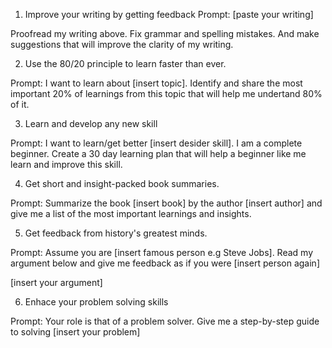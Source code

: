 1. Improve your writing by getting feedback
Prompt:
[paste your writing]

Proofread my writing above. Fix grammar and spelling mistakes. And
make suggestions that will improve the clarity of my writing.

2. Use the 80/20 principle to learn faster than ever.

Prompt:
I want to learn about [insert topic]. Identify and share the most important 20%
of learnings from this topic that will help me undertand 80% of it.

3. Learn and develop any new skill

Prompt:
I want to learn/get better [insert desider skill]. I am a complete beginner.
Create a 30 day learning plan that will help a beginner like me learn and improve
this skill.


4. Get short and insight-packed book summaries.

Prompt:
Summarize the book [insert book] by the author [insert author] and give me
a list of the most important learnings and insights.

5. Get feedback from history's greatest minds.

Prompt: Assume you are [insert famous person e.g Steve Jobs]. Read my argument
below and give me feedback as if you were [insert person again]

[insert your argument]


6. Enhace your problem solving skills

Prompt:
Your role is that of a problem solver. Give me a step-by-step guide to solving
[insert your problem]





